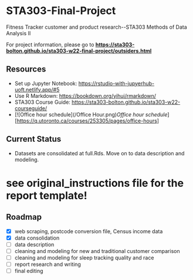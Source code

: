 # STA303-Final-Project
Fitness Tracker customer and product research--STA303 Methods of Data Analysis II

For project information, please go to **https://sta303-bolton.github.io/sta303-w22-final-project/outsiders.html**

## Resources
* Set up Jupyter Notebook: https://rstudio-with-jupyerhub-uoft.netlify.app/#5
* Use R Markdown: https://bookdown.org/yihui/rmarkdown/
* STA303 Course Guide: https://sta303-bolton.github.io/sta303-w22-courseguide/
* [![Office hour schedule](/Office Hour.png)*Office hour schedule*][https://q.utoronto.ca/courses/253305/pages/office-hours]

## Current Status
* Datasets are consolidated at full.Rds. Move on to data description and modeling.

# see original_instructions file for the report template!

## Roadmap
- [x] web scraping, postcode conversion file, Census income data
- [x] data consolidation
- [ ] data description
- [ ] cleaning and modeling for new and traditional customer comparison
- [ ] cleaning and modeling for sleep tracking quality and race
- [ ] report research and writing
- [ ] final editing
